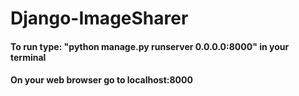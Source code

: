 # Django-ImageSharer

#### To run type: "python manage.py runserver 0.0.0.0:8000" in your terminal
#### On your web browser go to localhost:8000
